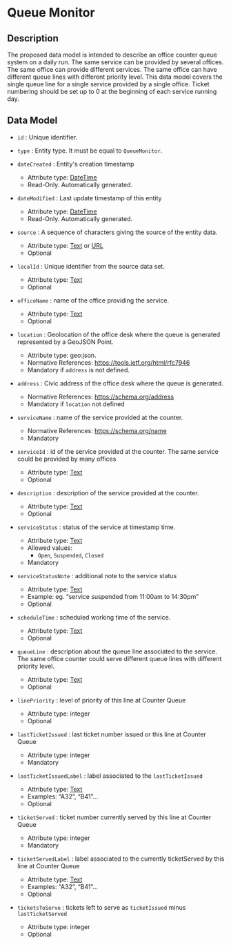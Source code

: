 # Queue Monitor

## Description
The proposed data model is intended to describe an office counter queue system on a daily run.
The same service can be provided by several offices.
The same office can provide different services.
The same office can have different queue lines with different priority level.
This data model covers the single queue line for a single service provided by a single office.
Ticket numbering should be set up to 0 at the beginning of each service running day.


## Data Model

+ `id` : Unique identifier. 

+ `type` : Entity type. It must be equal to `QueueMonitor`.

+ `dateCreated` : Entity's creation timestamp
    + Attribute type: [DateTime](https://schema.org/DateTime)
    + Read-Only. Automatically generated.

+ `dateModified` : Last update timestamp of this entity
    + Attribute type: [DateTime](https://schema.org/DateTime)
    + Read-Only. Automatically generated.

+ `source` : A sequence of characters giving the source of the entity data.
    + Attribute type: [Text](http://schema.org/Text) or [URL](https://schema.org/URL)
    + Optional

+ `localId` : Unique identifier from the source data set.
    + Attribute type: [Text](http://schema.org/Text)
    + Optional

+ `officeName` : name of the office providing the service.
    + Attribute type: [Text](http://schema.org/Text)
    + Optional

+ `location` : Geolocation of the office desk where the queue is generated represented by a GeoJSON Point.
    + Attribute type: geo:json.
    + Normative References: https://tools.ietf.org/html/rfc7946 
    + Mandatory if `address` is not defined.

+ `address` : Civic address of the office desk where the queue is generated.
    + Normative References: https://schema.org/address 
    + Mandatory if `location` not defined

+ `serviceName` : name of the service provided at the counter.
    + Normative References: https://schema.org/name
    + Mandatory

+ `serviceId` : id of the service provided at the counter. The same service could be provided by many offices
    + Attribute type: [Text](http://schema.org/Text)
    + Optional

+ `description` : description of the service provided at the counter.
    + Attribute type: [Text](http://schema.org/Text)
    + Optional

+ `serviceStatus` : status of the service at timestamp time.
    + Attribute type: [Text](http://schema.org/Text)
    + Allowed values: 
    	+ `Open`, `Suspended`, `Closed`
    + Mandatory

+ `serviceStatusNote` : additional note to the service status
    + Attribute type: [Text](http://schema.org/Text)
    + Example: eg. “service suspended from 11:00am to 14:30pm”
    + Optional

+ `scheduleTime` : scheduled working time of the service.
    + Attribute type: [Text](http://schema.org/Text)
    + Optional

+ `queueLine` : description about the queue line associated to the service. The same office counter could serve different queue lines with different priority level.
    + Attribute type: [Text](http://schema.org/Text)
    + Optional

+ `linePriority` : level of priority of this line at Counter Queue
    + Attribute type: integer
    + Optional

+ `lastTicketIssued` : last ticket number issued or this line at Counter Queue
    + Attribute type: integer
    + Mandatory

+ `lastTicketIssuedLabel` : label associated to the `lastTicketIssued`
    + Attribute type: [Text](http://schema.org/Text)
    + Examples: “A32”, “B41”...
    + Optional

+ `ticketServed` : ticket number currently served by this line at Counter Queue
    + Attribute type: integer
    + Mandatory

+ `ticketServedLabel` : label associated to the currently ticketServed  by this line at Counter Queue 
    + Attribute type: [Text](http://schema.org/Text)
    + Examples: “A32”, “B41”...
    + Optional

+ `ticketsToServe` : tickets left to serve as `ticketIssued` minus `lastTicketServed`
    + Attribute type: integer
    + Optional
